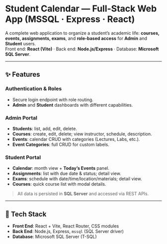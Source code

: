 # Student Calendar — Full-Stack Web App (MSSQL · Express · React)

A complete web application to organize a student’s academic life: **courses, events, assignments, exams**, and **role-based access** for **Admin** and **Student** users.  
Front end: **React (Vite)** · Back end: **Node.js/Express** · Database: **Microsoft SQL Server**.

---

## ✨ Features

### Authentication & Roles
- Secure login endpoint with role routing.
- **Admin** and **Student** dashboards with different capabilities.

### Admin Portal
- **Students**: list, add, edit, delete.
- **Courses**: create, edit, delete; view instructor, schedule, description.
- **Events**: calendar CRUD with categories (Lectures, Labs, etc.).
- **Event Categories**: full CRUD for custom labels.

### Student Portal
- **Calendar**: month view + **Today’s Events** panel.
- **Assignments**: list with due date & status; detail view.
- **Exams**: schedule with date/time/location/materials; detail view.
- **Courses**: quick course list with modal details.

> All data is persisted in **SQL Server** and accessed via REST APIs.

---

## 🧱 Tech Stack

- **Front End**: React + Vite, React Router, CSS modules
- **Back End**: Node.js, Express, `mssql` (SQL Server driver)
- **Database**: Microsoft SQL Server (T-SQL)


